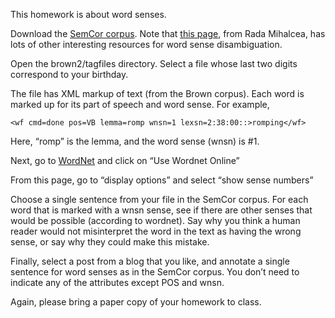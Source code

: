 This homework is about word senses.

Download the
[SemCor corpus](http://lit.csci.unt.edu/~rada/downloads/semcor/semcor3.0.tar.gz).
Note that [this page](http://www.cse.unt.edu/~rada/downloads.html),
from Rada Mihalcea, has lots of other interesting resources for word
sense disambiguation.

Open the brown2/tagfiles directory. Select a file whose last two
digits correspond to your birthday.

The file has XML markup of text (from the Brown corpus). Each word is
marked up for its part of speech and word sense. For example,
```
<wf cmd=done pos=VB lemma=romp wnsn=1 lexsn=2:38:00::>romping</wf>
```
Here, “romp” is the lemma, and the word sense (wnsn) is #1.

Next, go to [WordNet](http://wordnet.princeton.edu/) and click on “Use Wordnet Online”

From this page, go to “display options” and select “show sense numbers”

Choose a single sentence from your file in the SemCor corpus. For each
word that is marked with a wnsn sense, see if there are other senses
that would be possible (according to wordnet). Say why you think a
human reader would not misinterpret the word in the text as having the
wrong sense, or say why they could make this mistake.

Finally, select a post from a blog that you like, and annotate a
single sentence for word senses as in the SemCor corpus. You don’t
need to indicate any of the attributes except POS and wnsn.

Again, please bring a paper copy of your homework to class.
